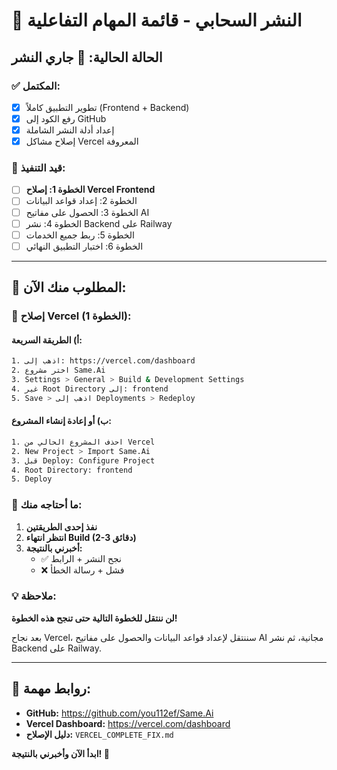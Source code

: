 # 🎯 النشر السحابي - قائمة المهام التفاعلية

## الحالة الحالية: 🔄 جاري النشر

### ✅ المكتمل:
- [x] تطوير التطبيق كاملاً (Frontend + Backend)
- [x] رفع الكود إلى GitHub
- [x] إعداد أدلة النشر الشاملة
- [x] إصلاح مشاكل Vercel المعروفة

### 🔄 قيد التنفيذ:
- [ ] **الخطوة 1: إصلاح Vercel Frontend**
- [ ] الخطوة 2: إعداد قواعد البيانات
- [ ] الخطوة 3: الحصول على مفاتيح AI
- [ ] الخطوة 4: نشر Backend على Railway
- [ ] الخطوة 5: ربط جميع الخدمات
- [ ] الخطوة 6: اختبار التطبيق النهائي

---

## 📍 المطلوب منك الآن:

### 🔧 إصلاح Vercel (الخطوة 1):

#### أ) الطريقة السريعة:
```bash
1. اذهب إلى: https://vercel.com/dashboard
2. اختر مشروع Same.Ai
3. Settings > General > Build & Development Settings
4. غير Root Directory إلى: frontend
5. Save > اذهب إلى Deployments > Redeploy
```

#### ب) أو إعادة إنشاء المشروع:
```bash
1. احذف المشروع الحالي من Vercel
2. New Project > Import Same.Ai
3. قبل Deploy: Configure Project
4. Root Directory: frontend
5. Deploy
```

### 🎯 ما أحتاجه منك:
1. **نفذ إحدى الطريقتين**
2. **انتظر انتهاء Build (2-3 دقائق)**
3. **أخبرني بالنتيجة:**
   - ✅ نجح النشر + الرابط
   - ❌ فشل + رسالة الخطأ

### 💡 ملاحظة:
**لن ننتقل للخطوة التالية حتى تنجح هذه الخطوة!** 

بعد نجاح Vercel، سننتقل لإعداد قواعد البيانات والحصول على مفاتيح AI مجانية، ثم نشر Backend على Railway.

---

## 🔗 روابط مهمة:
- **GitHub:** https://github.com/you112ef/Same.Ai
- **Vercel Dashboard:** https://vercel.com/dashboard
- **دليل الإصلاح:** `VERCEL_COMPLETE_FIX.md`

**ابدأ الآن وأخبرني بالنتيجة! 🚀**